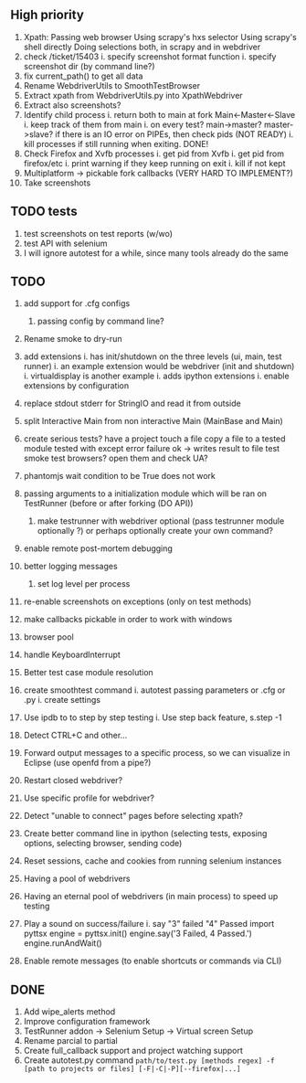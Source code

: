 ## High priority
1. Xpath: 
	Passing web browser
	Using scrapy's hxs selector
	Using scrapy's shell directly
	Doing selections both, in scrapy and in webdriver
1. check /ticket/15403
   i. specify screenshot format function
   i. specify screenshot dir (by command line?)
1. fix current_path() to get all data
1. Rename WebdriverUtils to SmoothTestBrowser
1. Extract xpath from WebdriverUtils.py into XpathWebdriver
1. Extract also screenshots?
1. Identify child process
	i. return both to main at fork Main<-Master<-Slave
	i. keep track of them from main
		i. on every test? main->master? master->slave?
		if there is an IO error on PIPEs, then check pids (NOT READY)
	i. kill processes if still running when exiting. DONE!
1. Check Firefox and Xvfb processes
	i. get pid from Xvfb
	i. get pid from firefox/etc
	i. print warning if they keep running on exit
		i. kill if not kept
1. Multiplatform -> pickable fork callbacks (VERY HARD TO IMPLEMENT?)
1. Take screenshots

## TODO tests
1. test screenshots on test reports (w/wo)
1. test API with selenium
1. I will ignore autotest for a while, since many tools already do the same

## TODO

1. add support for .cfg configs
	1. passing config by command line?
1. Rename smoke to dry-run
1. add extensions
	i. has init/shutdown on the three levels (ui, main, test runner)
		i. an example extension would be webdriver (init and shutdown)
		i. virtualdisplay is another example
	i. adds ipython extensions
	i. enable extensions by configuration
1. replace stdout stderr for StringIO and read it from outside
1. split Interactive Main from non interactive Main (MainBase and Main)
1. create serious tests?
	have a project
		touch a file
	copy a file to a tested module
	tested with 
		except
		error
		failure
		ok -> writes result to file
	test smoke
	test browsers?
		open them and check UA?
1. phantomjs wait condition to be True does not work
1. passing arguments to a initialization module
	which will be ran on TestRunner (before or after forking (DO API))
	1. make testrunner with webdriver optional (pass testrunner module optionally ?)
		or perhaps optionally create your own command?
1. enable remote post-mortem debugging
1. better logging messages
	1. set log level per process
1. re-enable screenshots on exceptions (only on test methods)

1. make callbacks pickable in order to work with windows
1. browser pool
1. handle KeyboardInterrupt
1. Better test case module resolution
1. create smoothtest command
	i. autotest passing parameters or .cfg or .py
	i. create settings
1. Use ipdb to to step by step testing
	i. Use step back feature, s.step -1 
1. Detect CTRL+C and other...
1. Forward output messages to a specific process, so we can visualize in Eclipse
	(use openfd from a pipe?)
1. Restart closed webdriver?
1. Use specific profile for webdriver?
1. Detect "unable to connect" pages before selecting xpath?
2. Create better command line in ipython (selecting tests, exposing options, selecting browser, sending code)
4. Reset sessions, cache and cookies from running selenium instances
5. Having a pool of webdrivers
6. Having an eternal pool of webdrivers (in main process) to speed up testing
7. Play a sound on success/failure
	i. say "3" failed "4" Passed
	import pyttsx
	engine = pyttsx.init()
	engine.say('3 Failed, 4 Passed.')
	engine.runAndWait()
8. Enable remote messages (to enable shortcuts or commands via CLI)

## DONE

1. Add wipe_alerts method
1. Improve configuration framework
1. TestRunner addon -> Selenium Setup -> Virtual screen Setup
1. Rename parcial to partial
1. Create full_callback support and project watching support
1. Create autotest.py command `path/to/test.py [methods regex] -f [path to projects or files] [-F|-C|-P][--firefox|...]`
